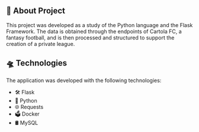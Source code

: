 ## 📓 About Project
This project was developed as a study of the Python language and the Flask Framework. The data is obtained through the endpoints of Cartola FC, a fantasy football, and is then processed and structured to support the creation of a private league.


## 🛸 Technologies
The application was developed with the following technologies:

* 🛠  Flask
* 🐍 Python
* 🌐 Requests
* 🗳 Docker
* 🛢 MySQL
